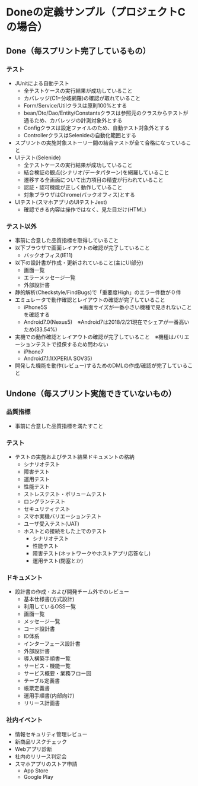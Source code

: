 # Doneの定義サンプル（プロジェクトCの場合）

## Done（毎スプリント完了しているもの）

### テスト
* JUnitによる自動テスト
  * 全テストケースの実行結果が成功していること
  * カバレッジ(C1=分岐網羅)の確認が取れていること
  * Form/Service/Utilクラスは原則100%とする
  * bean/Dto/Dao/Entity/Constantsクラスは参照元のクラスからテストが通るため、カバレッジの計測対象外とする
  * Configクラスは設定ファイルのため、自動テスト対象外とする
  * ControllerクラスはSelenideの自動化範囲とする
* スプリントの実施対象ストーリー間の結合テストが全て合格になっていること
* UIテスト(Selenide)
  * 全テストケースの実行結果が成功していること
  * 結合検証の観点(シナリオ/データパターン)を網羅していること
  * 遷移する全画面について出力項目の精査が行われていること
  * 認証・認可機能が正しく動作していること
  * 対象ブラウザはChrome(バックオフィス)とする
* UIテスト(スマホアプリのUIテストJest)
  * 確認できる内容は操作ではなく、見た目だけ(HTML)

### テスト以外
* 事前に合意した品質指標を取得していること
* 以下ブラウザで画面レイアウトの確認が完了していること
  * バックオフィス(IE11)
* 以下の設計書が作成・更新されていること(主にUI部分)
  * 画面一覧
  * エラーメッセージ一覧
  * 外部設計書
* 静的解析(Checkstyle/FindBugs)で「重要度High」のエラー件数が０件
* エミュレータで動作確認とレイアウトの確認が完了していること
  * iPhone5S　　　　　 　※画面サイズが一番小さい機種で見きれないことを確認する
  * Android7.0(Nexus5)　※Android7は2018/2/21現在でシェアが一番高いため(33.54%)
* 実機での動作確認とレイアウトの確認が完了していること　※機種はバリエーションテストで担保するため問わない
  * iPhone7　
  * Android7.1.1(XPERIA SOV35)
* 開発した機能を動作(レビュー)するためのDMLの作成/確認が完了していること

## Undone（毎スプリント実施できていないもの）
### 品質指標
* 事前に合意した品質指標を満たすこと

### テスト
* テストの実施およびテスト結果ドキュメントの格納
  * シナリオテスト
  * 障害テスト
  * 運用テスト
  * 性能テスト
  * ストレステスト・ボリュームテスト
  * ロングランテスト
  * セキュリティテスト
  * スマホ実機バリエーションテスト
  * ユーザ受入テスト(UAT)
  * ホストとの接続をした上でのテスト
    * シナリオテスト
    * 性能テスト
    * 障害テスト(ネットワークやホストアプリ応答なし)
    * 運用テスト(閉塞とか)

### ドキュメント
* 設計書の作成・および開発チーム外でのレビュー
  * 基本仕様書(方式設計)
  * 利用しているOSS一覧
  * 画面一覧
  * メッセージ一覧
  * コード設計書
  * ID体系
  * インターフェース設計書
  * 外部設計書
  * 導入構築手順書一覧
  * サービス・機能一覧
  * サービス概要・業務フロー図
  * テーブル定義書
  * 帳票定義書
  * 運用手順書(内部向け)
  * リリース計画書

### 社内イベント
* 情報セキュリティ管理レビュー
* 新商品リスクチェック
* Webアプリ診断
* 社内のリリース判定会
* スマホアプリのストア申請
  * App Store
  * Google Play
